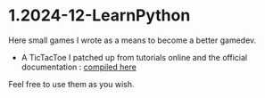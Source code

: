 # 1.2024-12-LearnPython

Here small games I wrote as a means to become a better gamedev.

- A TicTacToe I patched up from tutorials online and the official documentation : [compiled here](https://www.programiz.com/online-compiler/993pNd5C5ijuB)

Feel free to use them as you wish.

